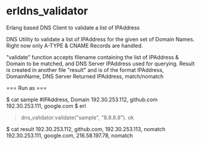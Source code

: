 # erldns_validator
Erlang based DNS Client to validate a list of IPAddress

DNS Utility to validate a list of IPAddress for the given set of Domain Names. 
Right now only A-TYPE & CNAME Records are handled.

"validate" function accepts filename containing the list of IPAddress & Domain to be matched, and DNS Server IPAddress used for querying.
Result is created in another file "result" and is of the format 
  IPAddress, DomainName, DNS Server Returned IPAddress, match/nomatch
  

=== Run as ===

$ cat sample
  #IPAddress, Domain
  192.30.253.112, github.com
  192.30.253.111, google.com
$ erl
> dns_validator:validate("sample", "8.8.8.8").
ok

$ cat result
192.30.253.112, github.com, 192.30.253.113, nomatch
192.30.253.111, google.com, 216.58.197.78, nomatch
